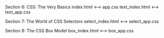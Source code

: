 Section 6: CSS: The Very Basics
index.html <--> app.css
text_index.html <--> text_app.css

Section 7: The World of CSS Selectors
select_index.html <--> select_app.css

Section 8: The CSS Box Model
box_index.html <--> box_app.css
